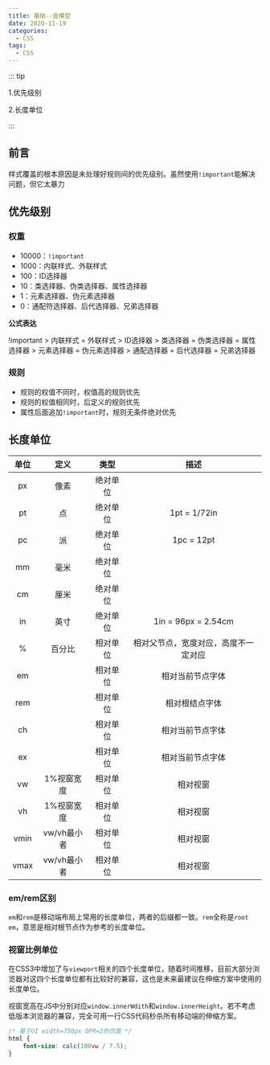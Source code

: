 ```yaml
---
title: 基础--盒模型
date: 2020-11-19
categories:
  - CSS
tags:
  - CSS
---
```


::: tip

1.优先级别

2.长度单位

:::

<!-- more -->

## 前言

样式覆盖的根本原因是未处理好规则间的优先级别。虽然使用`!important`能解决问题，但它太暴力



## 优先级别

### 权重

+ 10000：`!important`
+ 1000：内联样式、外联样式
+ 100：ID选择器
+ 10：类选择器、伪类选择器、属性选择器
+ 1：元素选择器、伪元素选择器
+ 0：通配符选择器、后代选择器、兄弟选择器

**公式表达**

!important > 内联样式 = 外联样式 > ID选择器 > 类选择器 = 伪类选择器 = 属性选择器 > 元素选择器 = 伪元素选择器 > 通配选择器 = 后代选择器 = 兄弟选择器

### 规则

+ 规则的权值不同时，权值高的规则优先
+ 规则的权值相同时，后定义的规则优先
+ 属性后面追加`!important`时，规则无条件绝对优先



## 长度单位

| 单位 |    定义     |   类型   |                 描述                 |
| :--: | :---------: | :------: | :----------------------------------: |
|  px  |    像素     | 绝对单位 |                                      |
|  pt  |     点      | 绝对单位 |             1pt = 1/72in             |
|  pc  |     派      | 绝对单位 |              1pc = 12pt              |
|  mm  |    毫米     | 绝对单位 |                                      |
|  cm  |    厘米     | 绝对单位 |                                      |
|  in  |    英寸     | 绝对单位 |         1in = 96px = 2.54cm          |
|  %   |   百分比    | 相对单位 | 相对父节点，宽度对应，高度不一定对应 |
|  em  |             | 相对单位 |           相对当前节点字体           |
| rem  |             | 相对单位 |            相对根结点字体            |
|  ch  |             | 相对单位 |           相对当前节点字体           |
|  ex  |             | 相对单位 |           相对当前节点字体           |
|  vw  | 1%视窗宽度  | 相对单位 |               相对视窗               |
|  vh  | 1%视窗宽度  | 相对单位 |               相对视窗               |
| vmin | vw/vh最小者 | 相对单位 |               相对视窗               |
| vmax | vw/vh最小者 | 相对单位 |               相对视窗               |



### em/rem区别

`em`和`rem`是移动端布局上常用的长度单位，两者的后缀都一致。`rem`全称是`root em`，意思是相对根节点作为参考的长度单位。



### 视窗比例单位

在CSS3中增加了与`viewport`相关的四个长度单位，随着时间推移，目前大部分浏览器对这四个长度单位都有比较好的兼容，这也是未来最建议在伸缩方案中使用的长度单位。

视窗宽高在JS中分别对应`window.innerWdith`和`window.innerHeight`。若不考虑低版本浏览器的兼容，完全可用一行CSS代码秒杀所有移动端的伸缩方案。

```css
/* 基于UI width=750px DPR=2的页面 */
html {
    font-size: calc(100vw / 7.5);
}
```

